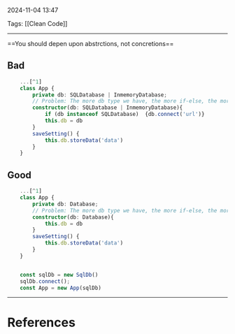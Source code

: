 2024-11-04 13:47

Tags: [[Clean Code]]

---

==You should depen upon abstrctions, not concretions==

## Bad
```ts
	...[^1]
	class App {
		private db: SQLDatabase | InmemoryDatabase;
		// Problem: The more db type we have, the more if-else, the more complex
		constructor(db: SQLDatabase | InmemoryDatabase){
			if (db instanceof SQLDatabase)	{db.connect('url')}
			this.db = db
		}
		saveSetting() {
			this.db.storeData('data')
		}
	}
```
## Good
```ts
	...[^1]
	class App {
		private db: Database;
		// Problem: The more db type we have, the more if-else, the more complex
		constructor(db: Database){
			this.db = db
		}
		saveSetting() {
			this.db.storeData('data')
		}
	}


	const sqlDb = new SqlDb()
	sqlDb.connect();
	const App = new App(sqlDb)
```


---
# References